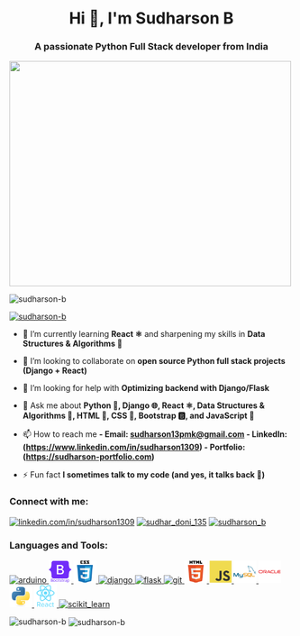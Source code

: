 <h1 align="center">Hi 👋, I'm Sudharson B</h1>
<h3 align="center">A passionate Python Full Stack developer from India</h3>
<img width="500px" align="center" height="400px"src="https://camo.githubusercontent.com/cdd56b556149c7fd4939be631072a4df05be1346f52592296737a390d8159c85/68747470733a2f2f692e70696e696d672e636f6d2f6f726967696e616c732f34372f66302f33342f34376630333432636563373262383030343633626630303365616331323537652e676966">

<p align="left"> <img src="https://komarev.com/ghpvc/?username=sudharson-b&label=Profile%20views&color=0e75b6&style=flat" alt="sudharson-b" /> </p>

<p align="left"> <a href="https://github.com/ryo-ma/github-profile-trophy"><img src="https://github-profile-trophy.vercel.app/?username=sudharson-b" alt="sudharson-b" /></a> </p>

- 🌱 I’m currently learning **React ⚛️** and sharpening my skills in **Data Structures & Algorithms 📘**

- 👯 I’m looking to collaborate on **open source Python full stack projects (Django + React)**

- 🤝 I’m looking for help with **Optimizing backend with Django/Flask**

- 💬 Ask me about **Python 🐍, Django 🌐, React ⚛️, Data Structures & Algorithms 📘, HTML 📝, CSS 🎨, Bootstrap 🅱️, and JavaScript 🚀**

- 📫 How to reach me **- Email: **sudharson13pmk@gmail.com** - LinkedIn: (https://www.linkedin.com/in/sudharson1309) - Portfolio:(https://sudharson-portfolio.com)**

- ⚡ Fun fact ****I sometimes talk to my code (and yes, it talks back 🤖)****

<h3 align="left">Connect with me:</h3>
<p align="left">
<a href="https://linkedin.com/in/linkedin.com/in/sudharson1309" target="blank"><img align="center" src="https://raw.githubusercontent.com/rahuldkjain/github-profile-readme-generator/master/src/images/icons/Social/linked-in-alt.svg" alt="linkedin.com/in/sudharson1309" height="30" width="40" /></a>
<a href="https://instagram.com/sudhar_doni_135" target="blank"><img align="center" src="https://raw.githubusercontent.com/rahuldkjain/github-profile-readme-generator/master/src/images/icons/Social/instagram.svg" alt="sudhar_doni_135" height="30" width="40" /></a>
<a href="https://www.leetcode.com/sudharson_b" target="blank"><img align="center" src="https://raw.githubusercontent.com/rahuldkjain/github-profile-readme-generator/master/src/images/icons/Social/leet-code.svg" alt="sudharson_b" height="30" width="40" /></a>
</p>

<h3 align="left">Languages and Tools:</h3>
<p align="left"> <a href="https://www.arduino.cc/" target="_blank" rel="noreferrer"> <img src="https://cdn.worldvectorlogo.com/logos/arduino-1.svg" alt="arduino" width="40" height="40"/> </a> <a href="https://getbootstrap.com" target="_blank" rel="noreferrer"> <img src="https://raw.githubusercontent.com/devicons/devicon/master/icons/bootstrap/bootstrap-plain-wordmark.svg" alt="bootstrap" width="40" height="40"/> </a> <a href="https://www.w3schools.com/css/" target="_blank" rel="noreferrer"> <img src="https://raw.githubusercontent.com/devicons/devicon/master/icons/css3/css3-original-wordmark.svg" alt="css3" width="40" height="40"/> </a> <a href="https://www.djangoproject.com/" target="_blank" rel="noreferrer"> <img src="https://cdn.worldvectorlogo.com/logos/django.svg" alt="django" width="40" height="40"/> </a> <a href="https://flask.palletsprojects.com/" target="_blank" rel="noreferrer"> <img src="https://www.vectorlogo.zone/logos/pocoo_flask/pocoo_flask-icon.svg" alt="flask" width="40" height="40"/> </a> <a href="https://git-scm.com/" target="_blank" rel="noreferrer"> <img src="https://www.vectorlogo.zone/logos/git-scm/git-scm-icon.svg" alt="git" width="40" height="40"/> </a> <a href="https://www.w3.org/html/" target="_blank" rel="noreferrer"> <img src="https://raw.githubusercontent.com/devicons/devicon/master/icons/html5/html5-original-wordmark.svg" alt="html5" width="40" height="40"/> </a> <a href="https://developer.mozilla.org/en-US/docs/Web/JavaScript" target="_blank" rel="noreferrer"> <img src="https://raw.githubusercontent.com/devicons/devicon/master/icons/javascript/javascript-original.svg" alt="javascript" width="40" height="40"/> </a> <a href="https://www.mysql.com/" target="_blank" rel="noreferrer"> <img src="https://raw.githubusercontent.com/devicons/devicon/master/icons/mysql/mysql-original-wordmark.svg" alt="mysql" width="40" height="40"/> </a> <a href="https://www.oracle.com/" target="_blank" rel="noreferrer"> <img src="https://raw.githubusercontent.com/devicons/devicon/master/icons/oracle/oracle-original.svg" alt="oracle" width="40" height="40"/> </a> <a href="https://www.python.org" target="_blank" rel="noreferrer"> <img src="https://raw.githubusercontent.com/devicons/devicon/master/icons/python/python-original.svg" alt="python" width="40" height="40"/> </a> <a href="https://reactjs.org/" target="_blank" rel="noreferrer"> <img src="https://raw.githubusercontent.com/devicons/devicon/master/icons/react/react-original-wordmark.svg" alt="react" width="40" height="40"/> </a> <a href="https://scikit-learn.org/" target="_blank" rel="noreferrer"> <img src="https://upload.wikimedia.org/wikipedia/commons/0/05/Scikit_learn_logo_small.svg" alt="scikit_learn" width="40" height="40"/> </a> </p>

<p><img align="left" src="https://github-readme-stats.vercel.app/api/top-langs?username=sudharson-b&show_icons=true&locale=en&layout=compact" alt="sudharson-b" /></p>

<p>&nbsp;<img align="center" src="https://github-readme-stats.vercel.app/api?username=sudharson-b&show_icons=true&locale=en" alt="sudharson-b" /></p>
